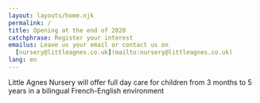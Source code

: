 ```yaml
---
layout: layouts/home.njk
permalink: /
title: Opening at the end of 2020
catchphrase: Register your interest
emailus: Leave us your email or contact us on
  [nursery@littleagnes.co.uk](mailto:nursery@littleagnes.co.uk)
lang: en
---
```

Little Agnes Nursery will offer full day care for children from 3 months to 5 years in a bilingual French-English environment